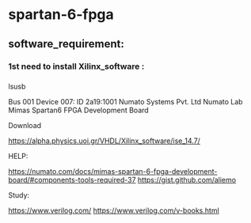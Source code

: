 # spartan-6-fpga
## software_requirement:

### 1st need to install Xilinx_software :

### 


lsusb

Bus 001 Device 007: ID 2a19:1001 Numato Systems Pvt. Ltd Numato Lab Mimas Spartan6 FPGA Development Board







Download 

https://alpha.physics.uoi.gr/VHDL/Xilinx_software/ise_14.7/




HELP:

https://numato.com/docs/mimas-spartan-6-fpga-development-board/#components-tools-required-37
https://gist.github.com/aliemo





Study:

https://www.verilog.com/
https://www.verilog.com/v-books.html
